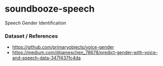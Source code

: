 # soundbooze-speech
Speech Gender Identification


### Dataset / References

- https://github.com/primaryobjects/voice-gender
- https://medium.com/@jameschen_78678/predict-gender-with-voice-and-speech-data-347f437fc4da
